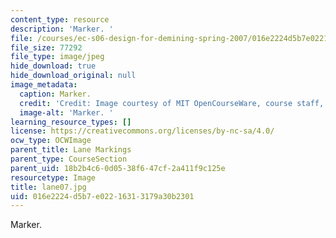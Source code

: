 ```yaml
---
content_type: resource
description: 'Marker. '
file: /courses/ec-s06-design-for-demining-spring-2007/016e2224d5b7e02216313179a30b2301_lane07.jpg
file_size: 77292
file_type: image/jpeg
hide_download: true
hide_download_original: null
image_metadata:
  caption: Marker.
  credit: 'Credit: Image courtesy of MIT OpenCourseWare, course staff, and students.'
  image-alt: 'Marker. '
learning_resource_types: []
license: https://creativecommons.org/licenses/by-nc-sa/4.0/
ocw_type: OCWImage
parent_title: Lane Markings
parent_type: CourseSection
parent_uid: 18b2b4c6-0d05-38f6-47cf-2a411f9c125e
resourcetype: Image
title: lane07.jpg
uid: 016e2224-d5b7-e022-1631-3179a30b2301
---
```

Marker. 